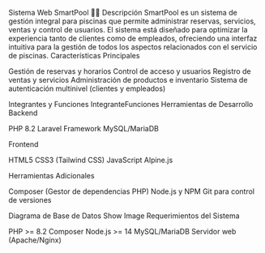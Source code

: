 Sistema Web SmartPool 🏊‍♂️
Descripción
SmartPool es un sistema de gestión integral para piscinas que permite administrar reservas, servicios, ventas y control de usuarios. El sistema está diseñado para optimizar la experiencia tanto de clientes como de empleados, ofreciendo una interfaz intuitiva para la gestión de todos los aspectos relacionados con el servicio de piscinas.
Características Principales

Gestión de reservas y horarios
Control de acceso y usuarios
Registro de ventas y servicios
Administración de productos e inventario
Sistema de autenticación multinivel (clientes y empleados)

Integrantes y Funciones
IntegranteFunciones
Herramientas de Desarrollo
Backend

PHP 8.2
Laravel Framework
MySQL/MariaDB

Frontend

HTML5
CSS3 (Tailwind CSS)
JavaScript
Alpine.js

Herramientas Adicionales

Composer (Gestor de dependencias PHP)
Node.js y NPM
Git para control de versiones

Diagrama de Base de Datos
Show Image
Requerimientos del Sistema

PHP >= 8.2
Composer
Node.js >= 14
MySQL/MariaDB
Servidor web (Apache/Nginx)
